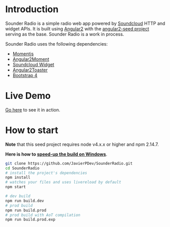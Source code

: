 # Introduction

Sounder Radio is a simple radio web app powered by [Soundcloud](http://soundcloud.com) HTTP and widget APIs. It is built using [Angular2](http://angular.io) with the [angular2-seed project](https://github.com/mgechev/angular2-seed) serving as the base. Sounder Radio is a work in process.

Sounder Radio uses the following dependencies:

- [Momentjs](http://momentjs.com)
- [Angular2Moment](https://github.com/urish/angular2-moment)
- [Soundcloud Widget](https://github.com/crookedneighbor/soundcloud-widget)
- [Angular2Toaster](https://github.com/stabzs/Angular2-Toaster)
- [Bootstrap 4](http://v4-alpha.getbootstrap.com)

# Live Demo

[Go here](http://sounderproject.surge.sh) to see it in action.

# How to start

**Note** that this seed project requires node v4.x.x or higher and npm 2.14.7.

**Here is how to [speed-up the build on Windows](https://github.com/mgechev/angular2-seed/wiki/Speed-up-the-build-on-Windows)**.


```bash
git clone https://github.com/JavierPDev/SounderRadio.git
cd SounderRadio
# install the project's dependencies
npm install
# watches your files and uses livereload by default
npm start

# dev build
npm run build.dev
# prod build
npm run build.prod
# prod build with AoT compilation
npm run build.prod.exp

